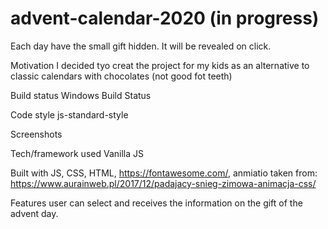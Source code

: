 ﻿# advent-calendar-2020 (in progress)


Each day have the small gift hidden. It will be revealed on click.

Motivation I decided tyo creat the project for my kids as an alternative to classic calendars with chocolates (not good fot teeth)

Build status Windows Build Status

Code style js-standard-style

Screenshots

Tech/framework used Vanilla JS

Built with JS, CSS, HTML, https://fontawesome.com/, anmiatio taken from: https://www.aurainweb.pl/2017/12/padajacy-snieg-zimowa-animacja-css/

Features user can select and receives the information on the gift of the advent day.
